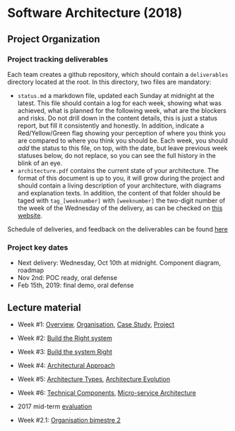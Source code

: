 # Software Architecture (2018)

## Project Organization

### Project tracking deliverables
Each team creates a github repository, which should contain a `deliverables` directory located at the root. In this directory, two files are mandatory:
- `status.md` a markdown file, updated each Sunday at midnight at the latest. This file should contain a log for each week, showing what was achieved, what is planned for the following week, what are the blockers and risks. Do not drill down in the content details, this is just a status report, but fill it consistently and honestly. In addition, indicate a Red/Yellow/Green flag showing your perception of where you think you are compared to where you think you should be. Each week, you should *add* the status to this file, on top, with the date, but leave previous week statuses below, do not replace, so you can see the full history in the blink of an eye.
- `architecture.pdf` contains the current state of your architecture. The format of this document is up to you, it will grow during the project and should contain a living description of your architecture, with diagrams and explanation texts.
In addition, the content of that folder should be taged with `tag_[weeknumber]` with `[weeknumber]` the two-digit number of the week of the Wednesday of the delivery, as can be checked on [this website](https://weeknumber.net/).

Schedule of deliveries, and feedback on the deliverables can be found [here](https://github.com/gmolines/AL5A/blob/master/deliveries/delivery_feedback.md)

### Project key dates
- Next delivery: Wednesday, Oct 10th at midnight. Component diagram, roadmap
- Nov 2nd: POC ready, oral defense
- Feb 15th, 2019: final demo, oral defense



## Lecture material
- Week #1: [Overview](https://github.com/gmolines/AL5A/blob/master/lectures/week1_1_1_overview_v0.8.pdf), [Organisation](https://github.com/gmolines/AL5A/blob/master/lectures/week1_1_2_organisation_v0.7.pdf), [Case Study](https://github.com/gmolines/AL5A/blob/master/lectures/week1_1_3_case_study_v0.7.pdf), [Project](https://github.com/gmolines/AL5A/blob/master/lectures/week1_1_4_projet_v0.8.pdf)

- Week #2: [Build the Right system](https://github.com/gmolines/AL5A/blob/master/lectures/week1_2_1_build_the_right_system_v0.4.pdf)

- Week #3: [Build the system Right](https://github.com/gmolines/AL5A/blob/master/lectures/week1_3_1_build_the_system_right_v0.5.pdf) 

- Week #4: [Architectural Approach](https://github.com/gmolines/AL5A/blob/master/lectures/week1_4_1_architectural_approach_v0.4.pdf)

- Week #5: [Architecture Types](https://github.com/gmolines/AL5A/blob/master/lectures/week1_5_1_architecture_horizon_v0.4.pdf), [Architecture Evolution](https://github.com/gmolines/AL5A/blob/master/lectures/week1_5_1_architecture_evolution_v0.4.pdf) 

- Week #6: [Technical Components](https://github.com/gmolines/AL5A/blob/master/lectures/week1_6_1_technical_components_v0.4.pdf), [Micro-service Architecture](https://github.com/gmolines/AL5A/blob/master/lectures/week1_6_2_microservice_architecture_v0.2.pdf) 

- 2017 mid-term [evaluation](https://github.com/gmolines/AL5A/blob/master/lectures/examen_bimestre_1_2017.pdf)

- Week #2.1: [Organisation bimestre 2](https://github.com/gmolines/AL5A/blob/master/lectures/week2_1_1_organisation_v0.3.pdf)

